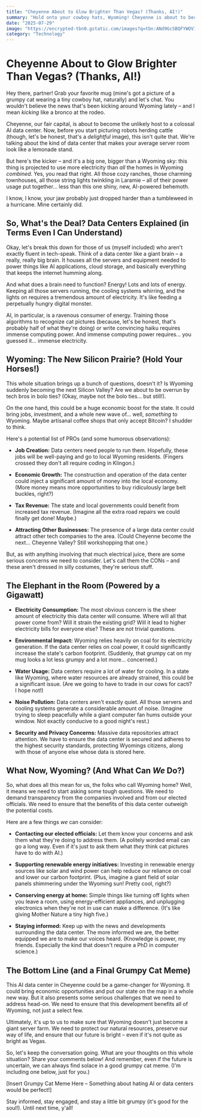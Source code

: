 ```yaml
---
title: "Cheyenne About to Glow Brighter Than Vegas? (Thanks, AI!)"
summary: "Hold onto your cowboy hats, Wyoming! Cheyenne is about to become a hotbed for AI, but at what cost? We're diving deep into the massive data center coming to town and its *shocking* electricity demands."
date: "2025-07-29"
image: "https://encrypted-tbn0.gstatic.com/images?q=tbn:ANd9GcSBQFYWOV1-OjuIVVnC6K5MNl8RAbdwdQQ5ng&s"
category: "Technology"
---
```


# Cheyenne About to Glow Brighter Than Vegas? (Thanks, AI!)

Hey there, partner! Grab your favorite mug (mine's got a picture of a grumpy cat wearing a tiny cowboy hat, naturally) and let's chat. You wouldn't believe the news that's been kicking around Wyoming lately – and I mean _kicking_ like a bronco at the rodeo.

Cheyenne, our fair capital, is about to become the unlikely host to a colossal AI data center. Now, before you start picturing robots herding cattle (though, let's be honest, that's a _delightful_ image), this isn't quite that. We're talking about the kind of data center that makes your average server room look like a lemonade stand.

But here's the kicker – and it's a big one, bigger than a Wyoming sky: this thing is projected to use more electricity than _all_ the homes in Wyoming _combined_. Yes, you read that right. All those cozy ranches, those charming townhouses, all those string lights twinkling in Laramie – all of their power usage put together… less than this one shiny, new, AI-powered behemoth.

I know, I know, your jaw probably just dropped harder than a tumbleweed in a hurricane. Mine certainly did.

## So, What's the Deal? Data Centers Explained (in Terms Even I Can Understand)

Okay, let's break this down for those of us (myself included) who aren't exactly fluent in tech-speak. Think of a data center like a giant brain – a really, really big brain. It houses all the servers and equipment needed to power things like AI applications, cloud storage, and basically everything that keeps the internet humming along.

And what does a brain need to function? Energy! Lots and lots of energy. Keeping all those servers running, the cooling systems whirring, and the lights on requires a tremendous amount of electricity. It's like feeding a perpetually hungry digital monster.

AI, in particular, is a ravenous consumer of energy. Training those algorithms to recognize cat pictures (because, let's be honest, that's probably half of what they're doing) or write convincing haiku requires immense computing power. And immense computing power requires… you guessed it… immense electricity.

## Wyoming: The New Silicon Prairie? (Hold Your Horses!)

This whole situation brings up a bunch of questions, doesn't it? Is Wyoming suddenly becoming the next Silicon Valley? Are we about to be overrun by tech bros in bolo ties? (Okay, maybe not the bolo ties... but still!).

On the one hand, this could be a huge economic boost for the state. It could bring jobs, investment, and a whole new wave of… well, _something_ to Wyoming. Maybe artisanal coffee shops that only accept Bitcoin? I shudder to think.

Here's a potential list of PROs (and some humorous observations):

- **Job Creation:** Data centers need people to run them. Hopefully, these jobs will be well-paying and go to local Wyoming residents. (Fingers crossed they don't all require coding in Klingon.)

- **Economic Growth:** The construction and operation of the data center could inject a significant amount of money into the local economy. (More money means more opportunities to buy ridiculously large belt buckles, right?)

- **Tax Revenue:** The state and local governments could benefit from increased tax revenue. (Imagine all the extra road repairs we could finally get done! Maybe.)

- **Attracting Other Businesses:** The presence of a large data center could attract other tech companies to the area. (Could Cheyenne become the next… Cheyenne Valley? Still workshopping that one.)

But, as with anything involving that much electrical juice, there are some serious concerns we need to consider. Let's call them the CONs – and these aren't dressed in silly costumes, they're serious stuff.

## The Elephant in the Room (Powered by a Gigawatt)

- **Electricity Consumption:** The most obvious concern is the sheer amount of electricity this data center will consume. Where will all that power come from? Will it strain the existing grid? Will it lead to higher electricity bills for everyone else? These are not trivial questions.

- **Environmental Impact:** Wyoming relies heavily on coal for its electricity generation. If the data center relies on coal power, it could significantly increase the state's carbon footprint. (Suddenly, that grumpy cat on my mug looks a lot less grumpy and a lot more… concerned.)

- **Water Usage:** Data centers require a lot of water for cooling. In a state like Wyoming, where water resources are already strained, this could be a significant issue. (Are we going to have to trade in our cows for cacti? I hope not!)

- **Noise Pollution:** Data centers aren't exactly quiet. All those servers and cooling systems generate a considerable amount of noise. (Imagine trying to sleep peacefully while a giant computer fan hums outside your window. Not exactly conducive to a good night's rest.)

- **Security and Privacy Concerns:** Massive data repositories attract attention. We have to ensure the data center is secured and adheres to the highest security standards, protecting Wyomings citizens, along with those of anyone else whose data is stored here.

## What Now, Wyoming? (And What Can _We_ Do?)

So, what does all this mean for us, the folks who call Wyoming home? Well, it means we need to start asking some tough questions. We need to demand transparency from the companies involved and from our elected officials. We need to ensure that the benefits of this data center outweigh the potential costs.

Here are a few things _we_ can consider:

- **Contacting our elected officials:** Let them know your concerns and ask them what they're doing to address them. (A politely worded email can go a long way. Even if it's just to ask them what _they_ think cat pictures have to do with AI.)

- **Supporting renewable energy initiatives:** Investing in renewable energy sources like solar and wind power can help reduce our reliance on coal and lower our carbon footprint. (Plus, imagine a giant field of solar panels shimmering under the Wyoming sun! Pretty cool, right?)

- **Conserving energy at home:** Simple things like turning off lights when you leave a room, using energy-efficient appliances, and unplugging electronics when they're not in use can make a difference. (It's like giving Mother Nature a tiny high five.)

- **Staying informed:** Keep up with the news and developments surrounding the data center. The more informed we are, the better equipped we are to make our voices heard. (Knowledge is power, my friends. Especially the kind that doesn't require a PhD in computer science.)

## The Bottom Line (and a Final Grumpy Cat Meme)

This AI data center in Cheyenne could be a game-changer for Wyoming. It could bring economic opportunities and put our state on the map in a whole new way. But it also presents some serious challenges that we need to address head-on. We need to ensure that this development benefits all of Wyoming, not just a select few.

Ultimately, it's up to us to make sure that Wyoming doesn't just become a giant server farm. We need to protect our natural resources, preserve our way of life, and ensure that our future is bright – even if it's not quite as bright as Vegas.

So, let's keep the conversation going. What are your thoughts on this whole situation? Share your comments below! And remember, even if the future is uncertain, we can always find solace in a good grumpy cat meme. (I'm including one below, just for you.)

[Insert Grumpy Cat Meme Here – Something about hating AI or data centers would be perfect!]

Stay informed, stay engaged, and stay a little bit grumpy (it's good for the soul!). Until next time, y'all!
